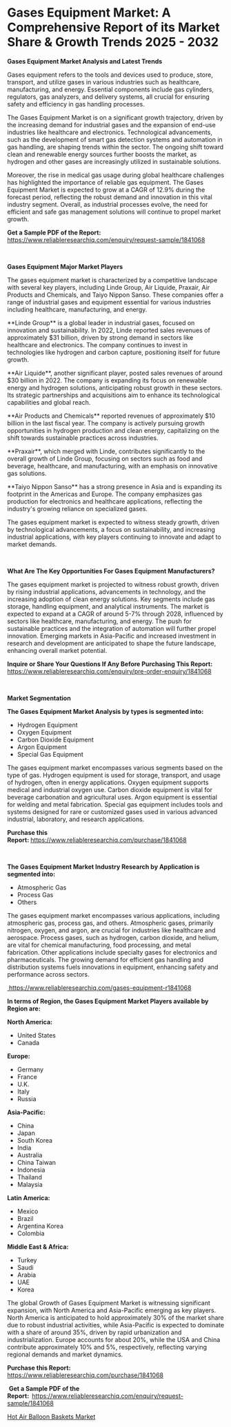 <p><h1>Gases Equipment Market: A Comprehensive Report of its Market Share & Growth Trends 2025 - 2032</h1></p><p><strong>Gases Equipment Market Analysis and Latest Trends</strong></p>
<p><p>Gases equipment refers to the tools and devices used to produce, store, transport, and utilize gases in various industries such as healthcare, manufacturing, and energy. Essential components include gas cylinders, regulators, gas analyzers, and delivery systems, all crucial for ensuring safety and efficiency in gas handling processes.</p><p>The Gases Equipment Market is on a significant growth trajectory, driven by the increasing demand for industrial gases and the expansion of end-use industries like healthcare and electronics. Technological advancements, such as the development of smart gas detection systems and automation in gas handling, are shaping trends within the sector. The ongoing shift toward clean and renewable energy sources further boosts the market, as hydrogen and other gases are increasingly utilized in sustainable solutions.</p><p>Moreover, the rise in medical gas usage during global healthcare challenges has highlighted the importance of reliable gas equipment. The Gases Equipment Market is expected to grow at a CAGR of 12.9% during the forecast period, reflecting the robust demand and innovation in this vital industry segment. Overall, as industrial processes evolve, the need for efficient and safe gas management solutions will continue to propel market growth.</p></p>
<p><strong>Get a Sample PDF of the Report:&nbsp;</strong> <a href="https://www.reliableresearchiq.com/enquiry/request-sample/1841068?utm_campaign=2444&utm_medium=2&utm_source=Github&utm_content=ia&utm_term=19022025&utm_id=gases-equipment">https://www.reliableresearchiq.com/enquiry/request-sample/1841068</a></p>
<p>&nbsp;</p>
<p><strong>Gases Equipment Major Market Players</strong></p>
<p><p>The gases equipment market is characterized by a competitive landscape with several key players, including Linde Group, Air Liquide, Praxair, Air Products and Chemicals, and Taiyo Nippon Sanso. These companies offer a range of industrial gases and equipment essential for various industries including healthcare, manufacturing, and energy.</p><p>**Linde Group** is a global leader in industrial gases, focused on innovation and sustainability. In 2022, Linde reported sales revenues of approximately $31 billion, driven by strong demand in sectors like healthcare and electronics. The company continues to invest in technologies like hydrogen and carbon capture, positioning itself for future growth.</p><p>**Air Liquide**, another significant player, posted sales revenues of around $30 billion in 2022. The company is expanding its focus on renewable energy and hydrogen solutions, anticipating robust growth in these sectors. Its strategic partnerships and acquisitions aim to enhance its technological capabilities and global reach.</p><p>**Air Products and Chemicals** reported revenues of approximately $10 billion in the last fiscal year. The company is actively pursuing growth opportunities in hydrogen production and clean energy, capitalizing on the shift towards sustainable practices across industries. </p><p>**Praxair**, which merged with Linde, contributes significantly to the overall growth of Linde Group, focusing on sectors such as food and beverage, healthcare, and manufacturing, with an emphasis on innovative gas solutions.</p><p>**Taiyo Nippon Sanso** has a strong presence in Asia and is expanding its footprint in the Americas and Europe. The company emphasizes gas production for electronics and healthcare applications, reflecting the industry's growing reliance on specialized gases.</p><p>The gases equipment market is expected to witness steady growth, driven by technological advancements, a focus on sustainability, and increasing industrial applications, with key players continuing to innovate and adapt to market demands.</p></p>
<p>&nbsp;</p>
<p><strong>What Are The Key Opportunities For Gases Equipment Manufacturers?</strong></p>
<p><p>The gases equipment market is projected to witness robust growth, driven by rising industrial applications, advancements in technology, and the increasing adoption of clean energy solutions. Key segments include gas storage, handling equipment, and analytical instruments. The market is expected to expand at a CAGR of around 5-7% through 2028, influenced by sectors like healthcare, manufacturing, and energy. The push for sustainable practices and the integration of automation will further propel innovation. Emerging markets in Asia-Pacific and increased investment in research and development are anticipated to shape the future landscape, enhancing overall market potential.</p></p>
<p><strong>Inquire or Share Your Questions If Any Before Purchasing This Report:</strong> <a href="https://www.reliableresearchiq.com/enquiry/pre-order-enquiry/1841068?utm_campaign=2444&utm_medium=2&utm_source=Github&utm_content=ia&utm_term=19022025&utm_id=gases-equipment">https://www.reliableresearchiq.com/enquiry/pre-order-enquiry/1841068</a></p>
<p>&nbsp;</p>
<p><strong>Market Segmentation</strong></p>
<p><strong>The Gases Equipment Market Analysis by types is segmented into:</strong></p>
<p><ul><li>Hydrogen Equipment</li><li>Oxygen Equipment</li><li>Carbon Dioxide Equipment</li><li>Argon Equipment</li><li>Special Gas Equipment</li></ul></p>
<p><p>The gases equipment market encompasses various segments based on the type of gas. Hydrogen equipment is used for storage, transport, and usage of hydrogen, often in energy applications. Oxygen equipment supports medical and industrial oxygen use. Carbon dioxide equipment is vital for beverage carbonation and agricultural uses. Argon equipment is essential for welding and metal fabrication. Special gas equipment includes tools and systems designed for rare or customized gases used in various advanced industrial, laboratory, and research applications.</p></p>
<p><strong>Purchase this Report:&nbsp;</strong><a href="https://www.reliableresearchiq.com/purchase/1841068?utm_campaign=2444&utm_medium=2&utm_source=Github&utm_content=ia&utm_term=19022025&utm_id=gases-equipment">https://www.reliableresearchiq.com/purchase/1841068</a></p>
<p>&nbsp;</p>
<p><strong>The Gases Equipment Market Industry Research by Application is segmented into:</strong></p>
<p><ul><li>Atmospheric Gas</li><li>Process Gas</li><li>Others</li></ul></p>
<p><p>The gases equipment market encompasses various applications, including atmospheric gas, process gas, and others. Atmospheric gases, primarily nitrogen, oxygen, and argon, are crucial for industries like healthcare and aerospace. Process gases, such as hydrogen, carbon dioxide, and helium, are vital for chemical manufacturing, food processing, and metal fabrication. Other applications include specialty gases for electronics and pharmaceuticals. The growing demand for efficient gas handling and distribution systems fuels innovations in equipment, enhancing safety and performance across sectors.</p></p>
<p><a href="https://www.reliableresearchiq.com/gases-equipment-r1841068?utm_campaign=2444&utm_medium=2&utm_source=Github&utm_content=ia&utm_term=19022025&utm_id=gases-equipment">&nbsp;https://www.reliableresearchiq.com/gases-equipment-r1841068</a></p>
<p><strong>In terms of Region, the Gases Equipment Market Players available by Region are:</strong></p>
<p>
    <p> <strong> North America: </strong>
        <ul>
            <li>United States</li>
            <li>Canada</li>
        </ul>
        </p> 
    <p> <strong> Europe: </strong>
        <ul>
            <li>Germany</li>
            <li>France</li>
            <li>U.K.</li>
            <li>Italy</li>
            <li>Russia</li>
        </ul>
        </p> 
    <p> <strong> Asia-Pacific: </strong>
        <ul>
            <li>China</li>
            <li>Japan</li>
            <li>South Korea</li>
            <li>India</li>
            <li>Australia</li>
            <li>China Taiwan</li>
            <li>Indonesia</li>
            <li>Thailand</li>
            <li>Malaysia</li>
        </ul>
        </p> 
    <p> <strong> Latin America: </strong>
        <ul>
            <li>Mexico</li>
            <li>Brazil</li>
            <li>Argentina Korea</li>
            <li>Colombia</li>
        </ul>
        </p> 
    <p> <strong> Middle East & Africa: </strong>
        <ul>
            <li>Turkey</li>
            <li>Saudi</li>
            <li>Arabia</li>
            <li>UAE</li>
            <li>Korea</li>
        </ul>
    </p>
    </p>
<p><p>The global Growth of Gases Equipment Market is witnessing significant expansion, with North America and Asia-Pacific emerging as key players. North America is anticipated to hold approximately 30% of the market share due to robust industrial activities, while Asia-Pacific is expected to dominate with a share of around 35%, driven by rapid urbanization and industrialization. Europe accounts for about 20%, while the USA and China contribute approximately 10% and 5%, respectively, reflecting varying regional demands and market dynamics.</p></p>
<p><strong>Purchase this Report: </strong><a href="https://www.reliableresearchiq.com/purchase/1841068?utm_campaign=2444&utm_medium=2&utm_source=Github&utm_content=ia&utm_term=19022025&utm_id=gases-equipment">https://www.reliableresearchiq.com/purchase/1841068</a></p>
<p>&nbsp;<strong>Get a Sample PDF of the Report:&nbsp;&nbsp;</strong><a href="https://www.reliableresearchiq.com/enquiry/request-sample/1841068?utm_campaign=2444&utm_medium=2&utm_source=Github&utm_content=ia&utm_term=19022025&utm_id=gases-equipment">https://www.reliableresearchiq.com/enquiry/request-sample/1841068</a></p>
<p><strong></strong></p>
<p><p><a href="https://github.com/danikabiele541/Market-Research-Report-List-1/blob/main/hot-air-balloon-baskets-market.md?utm_campaign=2444&utm_medium=2&utm_source=Github&utm_content=ia&utm_term=19022025&utm_id=gases-equipment">Hot Air Balloon Baskets Market</a></p></p>